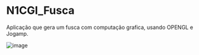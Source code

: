 # N1CGI_Fusca
Aplicação que gera um fusca com computação grafica, usando OPENGL e Jogamp.



![image](https://user-images.githubusercontent.com/76639465/231906922-f7a727d7-ac13-46cc-84d4-0c4fe339b6f9.png)
